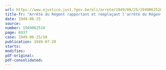 ```yaml
---
url: https://www.ejustice.just.fgov.be/eli/arrete/1949/06/25/1949062510/justel
title-fr: "Arrêté du Régent rapportant et remplaçant l'arrêté du Régent du 20 février 1948, modifiant l'arrêté du Régent du 15 octobre 1947, relatif aux frais de fonctionnement des Commissions consultatives pour prisonniers politiques et déterminant dans quelles conditions les secrétaires de ces commissions sont chargés de réunir certaines Success en vue de la constitution du dossier des intéressés"
date: 1949-06-25
source:
number: 1949062510
page: 6937
case: 1949-06-25/10
publication: 1949-07-20
starts:
modifies:
pdf-original:
pdf-consolidated:
---
```


